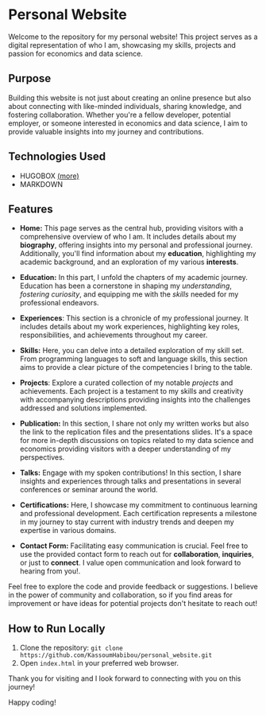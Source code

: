 # Personal Website

Welcome to the repository for my personal website! This project serves as a digital representation of who I am, showcasing my skills, projects and passion for economics and data science. 

## Purpose
Building this website is not just about creating an online presence but also about connecting with like-minded individuals, sharing knowledge, and fostering collaboration. Whether you're a fellow developer, potential employer, or someone interested in economics and data science, I aim to provide valuable insights into my journey and contributions.

## Technologies Used
- HUGOBOX [(more)](https://hugoblox.com/templates/details/academic-cv/)
- MARKDOWN

## Features
- **Home:** This page serves as the central hub, providing visitors with a comprehensive overview of who I am. It includes details about my **biography**, offering insights into my personal and professional journey. Additionally, you'll find information about my **education**, highlighting my academic background, and an exploration of my various **interests**.

- **Education:** In this part, I unfold the chapters of my academic journey. Education has been a cornerstone in shaping my *understanding*, *fostering curiosity*, and equipping me with the *skills* needed for my professional endeavors.

- **Experiences**: This section is a chronicle of my professional journey. It includes details about my work experiences, highlighting key roles, responsibilities, and achievements throughout my career.

- **Skills:** Here, you can delve into a detailed exploration of my skill set. From programming languages to soft and language skills, this section aims to provide a clear picture of the competencies I bring to the table.

- **Projects**: Explore a curated collection of my notable *projects* and achievements. Each project is a testament to my skills and creativity with accompanying descriptions providing insights into the challenges addressed and solutions implemented.

- **Publication:** In this section, I share not only my written works but also the link to the replication files and the presentations slides. It's a space for more in-depth discussions on topics related to my data science and economics providing visitors with a deeper understanding of my perspectives.

- **Talks:** Engage with my spoken contributions! In this section, I share insights and experiences through talks and presentations in several conferences or seminar around the world.

- **Certifications:** Here, I showcase my commitment to continuous learning and professional development. Each certification represents a milestone in my journey to stay current with industry trends and deepen my expertise in various domains.

- **Contact Form:** Facilitating easy communication is crucial. Feel free to use the provided contact form to reach out for **collaboration**, **inquiries**, or just to **connect**. I value open communication and look forward to hearing from you!.

Feel free to explore the code and provide feedback or suggestions. I believe in the power of community and collaboration, so if you find areas for improvement or have ideas for potential projects don't hesitate to reach out!

## How to Run Locally
1. Clone the repository: `git clone https://github.com/KassoumHabibou/personal_website.git`
2. Open `index.html` in your preferred web browser.

Thank you for visiting and I look forward to connecting with you on this journey!

Happy coding!
